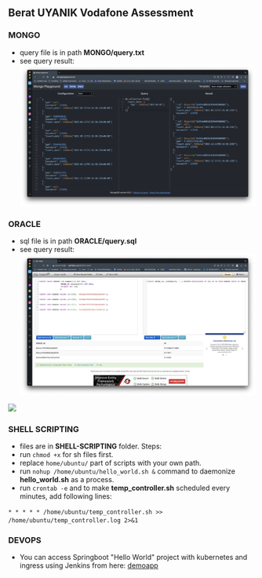 ## Berat UYANIK Vodafone Assessment

### MONGO

* query file is in path **MONGO/query.txt**
* see query result:
![Mongo](https://github.com/brtuynk/vodafone/blob/master/mongo/mongo.png)

### ORACLE

* sql file is in path **ORACLE/query.sql**
* see query result:
![oracle](https://github.com/brtuynk/vodafone/blob/master/oracle/oracle.png)



<img src="https://ibb.co/60x64cQ">


### SHELL SCRIPTING

* files are in **SHELL-SCRIPTING** folder. Steps:
* run ```chmod +x``` for sh files first.
* replace ```home/ubuntu/``` part of scripts with your own path.
* run ```nohup /home/ubuntu/hello_world.sh &``` command to daemonize **hello_world.sh** as a process.
* run ```crontab -e``` and to make **temp_controller.sh** scheduled every minutes, add following lines:


```* * * * * /home/ubuntu/temp_controller.sh >> /home/ubuntu/temp_controller.log 2>&1```

### DEVOPS

* You can access Springboot "Hello World" project with kubernetes and ingress using Jenkins from here: [demoapp](https://github.com/brtuynk/demoapp.git) 